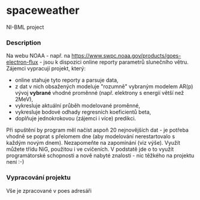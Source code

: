 # spaceweather

NI-BML project

### Description
Na webu NOAA - např. na https://www.swpc.noaa.gov/products/goes-electron-flux - jsou k dispozici online reporty parametrů slunečního větru. Zájemci vypracují projekt, který:
- online stahuje tyto reporty a parsuje data,
- z dat v nich obsažených modeluje "rozumně" vybraným modelem AR(p) vývoj **vybrané** vhodné proměnné (např. elektrony s energií větší než 2MeV),
- vykresluje aktuální průběh modelované proměnné,
- vykresluje bodové odhady regresních koeficientů beta,
- doplňuje jednokrokovou (zájemci i více) predikci.

Při spuštění by program měl načíst aspoň 20 nejnovějších dat - je potřeba vhodně se poprat s přelomem dne (aby modelování nerestartovalo s každým novým dnem). Nezapomeňte na zapomínání (viz výše). Využít můžete třídu NiG, použitou i ve cvičeních. V podstatě jde o to využít programátorské schopnosti a nově nabyté znalosti - nic těžkého na projektu není :-)

### Vypracování projektu
Vše je zpracované v poes adresáři
